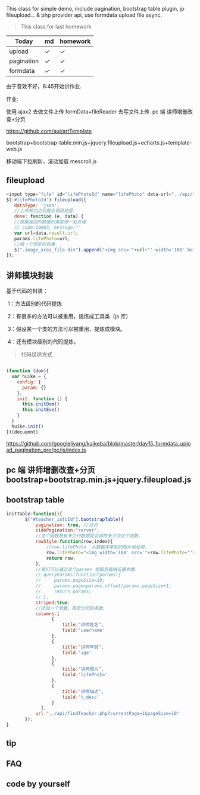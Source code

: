 This class for simple demo, include pagination, bootstrap table plugin, jp fileupload...
& php provider api, use formdata upload file async.

> This class for last homework

| Today    | md | homework |
| -------- | -------- | ------ |
| upload  | ✓     | ✓  |
| pagination | ✓    | ✓  |
| formdata    | ✓    | ✓    |


由于音效不好，8:45开始讲作业.

作业:

使用 ajax2 去做文件上传 formData+fileReader 去写文件上传.
pc 端 讲师增删改查+分页

https://github.com/aui/artTemplate

bootstrap+bootstrap-table.min.js+jquery.fileupload.js+echarts.js+template-web.js

移动端下拉刷新，滚动加载 mescroll.js

## fileupload
```js
<input type="file" id="lifePhotoId" name="lifePhoto" data-url="../api/teacherupload.php">
$('#lifePhotoId').fileupload({
   dataType: 'json',
   //上传成功之后就会调用这里.
   done: function (e, data) {
   //根据返回的数据的类型做一些处理
   // code:10003, message:""
   var url=data.result.url;
   params.lifePhoto=url;
   //做一个预览的效果.
   $(".image_area_file div").append("<img src='"+url+"' width='100' height='100'>");   
});
```


## 讲师模块封装

基于代码的封装：

​ 1：方法级别的代码提炼

​ 2：有很多的方法可以被重用，提炼成工具类（js 库）

​ 3：假设某一个类的方法可以被重用，提炼成模块。

​ 4：还有模块级别的代码提炼。

> 代码组织方式

```js

(function (dom){
  var huike = {
    config: {
      param: {}
    },
    init: function () {
      this.initDom()
      this.initEve()
    }
  }  
  huike.init()
})(docuemnt)

```

https://github.com/googleliyang/kaikeba/blob/master/day15_formdata_upload_pagination_pro/pc/js/index.js

## pc 端 讲师增删改查+分页 bootstrap+bootstrap.min.js+jquery.fileupload.js

## bootstrap table

```js
initTable:function(){
       $("#teacher_infoId").bootstrapTable({
           pagination: true, //分页
           sidePagination:"server",
           //这个函数是有多少行数据就会调用多少次这个函数.
           rowStyle:function(row,index){
               //row.lifePhoto  从数据库拿到的图片地址啊.
               row.lifePhoto="<img width='100' src='"+row.lifePhoto+"'>"
               return row;
           },
           //我们可以通过这个params 想服务器端设置参数.
           // queryParams:function(params){
           //     params.pageSize=10;
           //     params.page=params.offset/params.pageSize+1;
           //     return params;
           // },
           striped:true,
           //添加一个参数，指定分页的条数,
           columns:[
                 {
                     title:"讲师姓名",
                     field:'username'
                 },
                 {
                     title:"讲师年龄",
                     field:'age'
                 },
                 {
                     title:"讲师照片",
                     field:'lifePhoto'
                 },
                 {
                     title:"讲师描述",
                     field:'t_desc'
                 }
             ],
           url:"../api/findTeacher.php?currentPage=1&pageSize=10"
       });
}

```

## tip

## FAQ


## code by yourself
